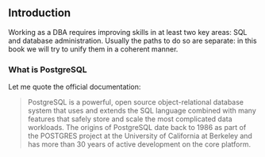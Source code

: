 ## Introduction

Working as a DBA requires improving skills in at least two key areas: SQL and database administration.  Usually the paths to do so are separate: in this book we will try to unify them in a coherent manner.

### What is PostgreSQL

Let me quote the official documentation:

> PostgreSQL is a powerful, open source object-relational database system that
> uses and extends the SQL language combined with many features that safely
> store and scale the most complicated data workloads. The origins of
> PostgreSQL date back to 1986 as part of the POSTGRES project at the
> University of California at Berkeley and has more than 30 years of active
> development on the core platform.


